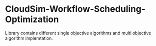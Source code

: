 # CloudSim-Workflow-Scheduling-Optimization
Library contains different single objective algorithms and multi objective algorithm implemtation.
